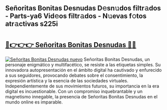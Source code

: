 ## Señoritas Bonitas Desnudas D𝚎sn𝚞dos filtr𝚊dos - Parts-ya6 Vid𝚎os filtr𝚊dos - N𝚞evas f𝚘tos atr𝚊ctivas s225i

# <h2><a href="http://mb0c4d.tromn.icu/?c=Se%c3%b1oritas+Bonitas+Desnudas">🔗👉👉👉 Señoritas Bonitas Desnudas 🔗🔗</a></h2>

[![Señoritas Bonitas Desnudas nuevo](https://i.imgur.com/pEAQMta.gif)](http://mb0c4d.tromn.icu/?c=Se%c3%b1oritas+Bonitas+Desnudas)
Señoritas Bonitas Desnudas, un personaje enigmático y multifacético, se resiste a las etiquetas simples. Su innovadora autopresentación en el ámbito digital ha cautivado y enfurecido a sus seguidores, provocando debates sobre el consentimiento, la expresión artística y la esencia de las sociedades virtuales. Independientemente de sus movimientos futuros, su importancia en la era digital es incuestionable. Con un compromiso inquebrantable y un magnetismo innegable, la presencia de Señoritas Bonitas Desnudas en el mundo online es imparable.

